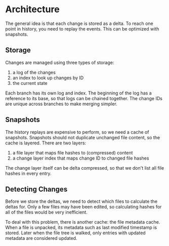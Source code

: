 # Architecture

The general idea is that each change is stored as a delta. To reach one point in history, you need to replay the events. This can be optimized with snapshots.

## Storage

Changes are managed using three types of storage:
1. a log of the changes
2. an index to look up changes by ID
3. the current state

Each branch has its own log and index. The beginning of the log has a reference to its base, so that logs can be chained together. The change IDs are unique across branches to make merging simpler.

## Snapshots

The history replays are expensive to perform, so we need a cache of snapshots. Snapshots should not duplicate unchanged file content, so the cache is layered. There are two layers:
1. a file layer that maps file hashes to (compressed) content
2. a change layer index that maps change ID to changed file hashes

The change layer itself can be delta compressed, so that we don't list all file hashes in every entry.

## Detecting Changes

Before we store the deltas, we need to detect which files to calculate the deltas for. Only a few files may have been edited, so calculating hashes for all of the files would be very inefficient.

To deal with this problem, there is another cache: the file metadata cache. When a file is unpacked, its metadata such as last modified timestamp is stored. Later when the file tree is walked, only entries with updated metadata are considered updated.

